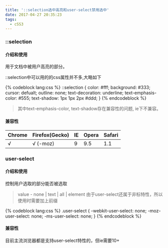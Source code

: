 ```yaml
---
title: '::selection选中高亮和user-select禁用选中'
date: 2017-04-27 20:35:23
tags:
  - cSS3
---
```


### ::selection

#### 介绍和使用

用于文档中被用户高亮的部分。

::selection中可以用的的css属性并不多,大略如下 <!-- more -->

{% codeblock lang:css %}
::selection { 
  color: #fff;
  background: #333;
  cursor: defualt;
  outline: none;
  text-decoration: underline;
  text-emphasis-color: #555;
  text-shadow: 1px 1px 2px #ddd; 
}
 {% endcodeblock %} 

> 其中text-emphasis-color, text-shadow存在兼容性的问题, ie下不兼容。

#### 兼容性

Chrome | Firefox(Gecko) | IE | Opera | Safari
--- | --- | --- | --- | ---
 √  |  √ (-moz)  | 9  | 9.5  | 1.1 
 
### user-select

#### 介绍和使用

控制用户选取的部分能否被选取

> value - none | text | all | element
> 由于user-select还属于非标特性，所以使用时需要加上前缀

{% codeblock lang:css %}
.user-select {
    -webkit-user-select: none;
    -moz-user-select: none;
    -ms-user-select: none;
}
 {% endcodeblock %}

#### 兼容性

目前主流浏览器都是支持user-select特性的，但ie需要10+